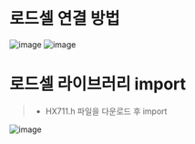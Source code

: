 # 로드셀 연결 방법
![image](https://user-images.githubusercontent.com/37334007/141078242-3a48a7d0-cde6-49de-849a-1e1b28f48a7f.png)
![image](https://user-images.githubusercontent.com/37334007/141078256-450aeddf-e222-4477-9d2a-46450a88a5f9.png)

# 로드셀 라이브러리 import
> + HX711.h 파일을 다운로드 후 import

![image](https://user-images.githubusercontent.com/37334007/141078321-25a782c6-95b4-4242-bd4f-6aeed059198a.png)

# 
